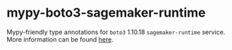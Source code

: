 # mypy-boto3-sagemaker-runtime

Mypy-friendly type annotations for `boto3` 1.10.18 `sagemaker-runtime` service.
More information can be found [here](https://github.com/vemel/mypy_boto3).